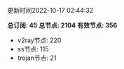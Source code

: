 更新时间2022-10-17 02:44:32

**总订阅: 45**
**总节点: 2104**
**有效节点: 356**
- v2ray节点: 220
- ss节点: 115
- trojan节点: 21
